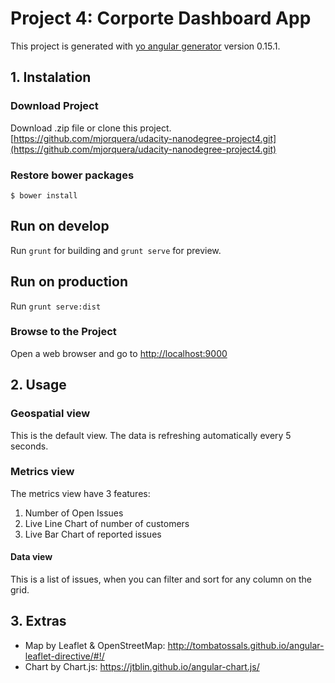 # Project 4: Corporte Dashboard App

This project is generated with [yo angular generator](https://github.com/yeoman/generator-angular)
version 0.15.1.

## 1. Instalation

### Download Project

Download .zip file or clone this project.
[https://github.com/mjorquera/udacity-nanodegree-project4.git](https://github.com/mjorquera/udacity-nanodegree-project4.git)

### Restore bower packages
```
$ bower install
```

## Run on develop

Run `grunt` for building and `grunt serve` for preview.

## Run on production

Run `grunt serve:dist`

### Browse to the Project
Open a web browser and go to [http://localhost:9000](http://localhost:9000)

## 2. Usage

### Geospatial view

This is the default view. The data is refreshing automatically every 5 seconds.

### Metrics view

The metrics view have 3 features: 

1. Number of Open Issues
2. Live Line Chart of number of customers
3. Live Bar Chart of reported issues

#### Data view

This is a list of issues, when you can filter and sort for any column on the grid.

## 3. Extras

* Map by Leaflet & OpenStreetMap: http://tombatossals.github.io/angular-leaflet-directive/#!/
* Chart by Chart.js: https://jtblin.github.io/angular-chart.js/

